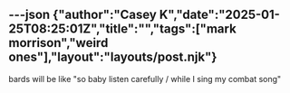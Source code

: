 ---json
{"author":"Casey K","date":"2025-01-25T08:25:01Z","title":"","tags":["mark morrison","weird ones"],"layout":"layouts/post.njk"}
---
bards will be like &#x22;so baby listen carefully / while I sing my combat song&#x22;
